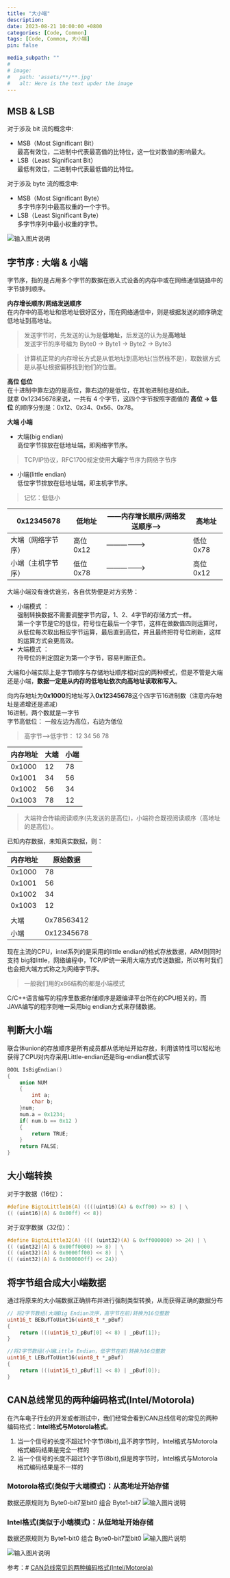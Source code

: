 ```yaml
---
title: "大小端"
description: 
date: 2023-08-21 10:00:00 +0800
categories: [Code, Common]
tags: [Code, Common, 大小端]
pin: false

media_subpath: ""
#
# image:
#   path: 'assets/**/**.jpg'
#   alt: Here is the text upder the image
---
```


##  MSB & LSB

对于涉及 bit 流的概念中:
- MSB（Most Significant Bit）  
最高有效位，二进制中代表最高值的比特位，这一位对数值的影响最大。
- LSB（Least Significant Bit）  
最低有效位，二进制中代表最低值的比特位。

对于涉及 byte 流的概念中:
- MSB（Most Significant Byte）  
多字节序列中最高权重的一个字节。  
- LSB（Least Significant Byte）  
多字节序列中最小权重的字节。

![输入图片说明](/imgs/code-big-small-endian/2024-10-22/hkmq7Rn6YMaMFrcg.png)


## 字节序 : 大端 & 小端
字节序，指的是占用多个字节的数据在嵌入式设备的内存中或在网络通信链路中的字节排列顺序。  

**内存增长顺序/网络发送顺序**  
在内存中的高地址和低地址很好区分，而在网络通信中，则是根据发送的顺序确定低地址到高地址。
>发送字节时，先发送的认为是**低地址**，后发送的认为是**高地址**  
发送字节的序号编为 Byte0  ->  Byte1  ->  Byte2  ->  Byte3

>计算机正常的内存增长方式是从低地址到高地址(当然栈不是)，取数据方式是从基址根据偏移找到他们的位置。

**高位 低位**  
在十进制中靠左边的是高位，靠右边的是低位，在其他进制也是如此。  
就拿 0x12345678来说，一共有 4 个字节，这四个字节按照字面值的 **高位 -> 低位** 的顺序分别是：0x12、0x34、0x56、0x78。

**大端 小端**
- 大端(big endian)  
高位字节排放在低地址端，即网络字节序。  
>TCP/IP协议，RFC1700规定使用**大端**字节序为网络字节序  

- 小端(little endian)  
低位字节排放在低地址端，即主机字节序。  

>记忆：低低小

| 0x12345678  | 低地址 | ——内存增长顺序/网络发送顺序——> | 高地址 |
|--|--|--|--|
| 大端（网络字节序） | 高位0x12 | ——————> | 低位0x78 |
| 小端（主机字节序） | 低位0x78 | ——————> | 高位0x12 |

大端小端没有谁优谁劣，各自优势便是对方劣势：  
- 小端模式 ：  
强制转换数据不需要调整字节内容，1、2、4字节的存储方式一样。  
第一个字节是它的低位，符号位在最后一个字节，这样在做数值四则运算时，从低位每次取出相应字节运算，最后直到高位，并且最终把符号位刷新，这样的运算方式会更高效。  
- 大端模式 ：  
符号位的判定固定为第一个字节，容易判断正负。  

大端和小端实际上是字节顺序与存储地址顺序相对应的两种模式，但是不管是大端还是小端，**数据一定是从内存的低地址依次向高地址读取和写入**。  

向内存地址为**0x1000**的地址写入**0x12345678**这个四字节16进制数（注意内存地址是递增还是递减）  
16进制，两个数就是一字节  
字节高低位： 一般左边为高位，右边为低位  
>高字节——>低字节： 12 34 56 78  

| 内存地址 | 大端 | 小端 |
|--|--|--|
| 0x1000 | 12 | 78 |
| 0x1001 | 34 | 56 |
| 0x1002 | 56 | 34 |
| 0x1003 | 78 | 12 |

>大端符合传输阅读顺序(先发送的是高位)，小端符合既视阅读顺序（高地址的是高位）。  

已知内存数据，未知真实数据，则：  

| 内存地址 | 原始数据 |
|--|--|
| 0x1000 | 78 |
| 0x1001 | 56 |
| 0x1002 | 34 |
| 0x1003 | 12 |
|  |  |
| 大端 | 0x78563412 |
| 小端 | 0x12345678 |

现在主流的CPU，intel系列的是采用的little endian的格式存放数据，ARM则同时支持 big和little，网络编程中，TCP/IP统一采用大端方式传送数据，所以有时我们也会把大端方式称之为网络字节序。
>一般我们用的x86结构的都是小端模式

C/C++语言编写的程序里数据存储顺序是跟编译平台所在的CPU相关的，而 JAVA编写的程序则唯一采用big endian方式来存储数据。  

## **判断大小端**  
联合体union的存放顺序是所有成员都从低地址开始存放，利用该特性可以轻松地获得了CPU对内存采用Little-endian还是Big-endian模式读写  
```c
BOOL IsBigEndian()
{
    union NUM
    {
        int a;
        char b;
    }num;
    num.a = 0x1234;
    if( num.b == 0x12 )
    {
        return TRUE;
    }
    return FALSE;
}
```
## **大小端转换**  
对于字数据（16位）：  
```c
#define BigtoLittle16(A) ((((uint16)(A) & 0xff00) >> 8) | \
(( (uint16)(A) & 0x00ff) << 8))
```
对于双字数据（32位）：
```c
#define BigtoLittle32(A) ((( (uint32)(A) & 0xff000000) >> 24) | \
(( (uint32)(A) & 0x00ff0000) >> 8) | \
(( (uint32)(A) & 0x0000ff00) << 8) | \
(( (uint32)(A) & 0x000000ff) << 24))
```

## 将字节组合成大小端数据
通过将原来的大小端数据正确排布并进行强制类型转换，从而获得正确的数据分布
```c
// 将2字节数组(大端Big Endian次序，高字节在前)转换为16位整数
uint16_t BEBufToUint16(uint8_t *_pBuf)
{
    return (((uint16_t)_pBuf[0] << 8) | _pBuf[1]);
}
```
```c
//将2字节数组(小端Little Endian，低字节在前)转换为16位整数
uint16_t LEBufToUint16(uint8_t *_pBuf)
{
    return (((uint16_t)_pBuf[1] << 8) | _pBuf[0]);
}
```

## CAN总线常见的两种编码格式(Intel/Motorola)
在汽车电子行业的开发或者测试中，我们经常会看到CAN总线信号的常见的两种编码格式：**Intel格式与Motorola格式**。  
1. 当一个信号的长度不超过1个字节(8bit),且不跨字节时，Intel格式与Motorola格式编码结果是完全一样的  
2. 当一个信号的长度不超过1个字节(8bit),但是跨字节时，Intel格式与Motorola格式编码结果是不一样的  

### Motorola格式(类似于大端模式)：从高地址开始存储
数据还原规则为 Byte0-bit7至bit0  组合 Byte1-bit7
![输入图片说明](/imgs/code-big-small-endian/2024-10-22/FpljoWDNXf5dqMY5.png)

### Intel格式(类似于小端模式)：从低地址开始存储
数据还原规则为 Byte1-bit0  组合 Byte0-bit7至bit0 
![输入图片说明](/imgs/code-big-small-endian/2024-10-22/bfhKAQnHGuulWOSC.png)

![输入图片说明](/imgs/code-big-small-endian/2024-10-22/FHgvKc15WtQrTgIH.png)

参考：# [CAN总线常见的两种编码格式(Intel/Motorola)](https://www.cnblogs.com/MySunday/p/15656645.html )
